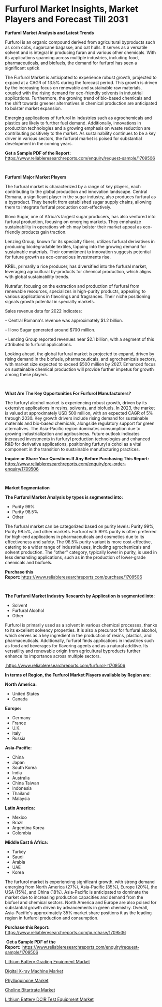 <p><h1>Furfurol Market Insights, Market Players and Forecast Till 2031</h1></p><p><strong>Furfurol Market Analysis and Latest Trends</strong></p>
<p><p>Furfurol is an organic compound derived from agricultural byproducts such as corn cobs, sugarcane bagasse, and oat hulls. It serves as a versatile solvent and is integral in producing furan and various other chemicals. With its applications spanning across multiple industries, including food, pharmaceuticals, and biofuels, the demand for furfurol has seen a significant uptick.</p><p>The Furfurol Market is anticipated to experience robust growth, projected to expand at a CAGR of 13.5% during the forecast period. This growth is driven by the increasing focus on renewable and sustainable raw materials, coupled with the rising demand for eco-friendly solvents in industrial applications. Furthermore, the growing trend of bio-based chemicals and the shift towards greener alternatives in chemical production are anticipated to bolster market expansion.</p><p>Emerging applications of furfurol in industries such as agrochemicals and plastics are likely to further fuel demand. Additionally, innovations in production technologies and a growing emphasis on waste reduction are contributing positively to the market. As sustainability continues to be a key driver in various sectors, the furfurol market is poised for substantial development in the coming years.</p></p>
<p><strong>Get a Sample PDF of the Report:&nbsp;</strong> <a href="https://www.reliableresearchreports.com/enquiry/request-sample/1709506?utm_campaign=31&utm_medium=2&utm_source=Github&utm_content=ia&utm_term=09112024&utm_id=furfurol">https://www.reliableresearchreports.com/enquiry/request-sample/1709506</a></p>
<p>&nbsp;</p>
<p><strong>Furfurol Major Market Players</strong></p>
<p><p>The furfural market is characterized by a range of key players, each contributing to the global production and innovation landscape. Central Romana, a significant player in the sugar industry, also produces furfural as a byproduct. They benefit from established sugar supply chains, allowing them to integrate furfural production cost-effectively.</p><p>Illovo Sugar, one of Africa's largest sugar producers, has also ventured into furfural production, focusing on emerging markets. They emphasize sustainability in operations which may bolster their market appeal as eco-friendly products gain traction. </p><p>Lenzing Group, known for its specialty fibers, utilizes furfural derivatives in producing biodegradable textiles, tapping into the growing demand for sustainable materials. Their commitment to innovation suggests potential for future growth as eco-conscious investments rise.</p><p>KRBL, primarily a rice producer, has diversified into the furfural market, leveraging agricultural by-products for chemical production, which aligns with global sustainability trends.</p><p>Nutrafur, focusing on the extraction and production of furfural from renewable resources, specializes in high-purity products, appealing to various applications in flavorings and fragrances. Their niche positioning signals growth potential in specialty markets.</p><p>Sales revenue data for 2022 indicates: </p><p>- Central Romana's revenue was approximately $1.2 billion.</p><p>- Illovo Sugar generated around $700 million.</p><p>- Lenzing Group reported revenues near $2.1 billion, with a segment of this attributed to furfural applications.</p><p>Looking ahead, the global furfural market is projected to expand, driven by rising demand in the biofuels, pharmaceuticals, and agrochemicals sectors, with market size expected to exceed $500 million by 2027. Enhanced focus on sustainable chemical production will provide further impetus for growth among these players.</p></p>
<p>&nbsp;</p>
<p><strong>What Are The Key Opportunities For Furfurol Manufacturers?</strong></p>
<p><p>The furfuryl alcohol market is experiencing robust growth, driven by its extensive applications in resins, solvents, and biofuels. In 2023, the market is valued at approximately USD 500 million, with an expected CAGR of 5% through 2030. Key growth drivers include rising demand for sustainable materials and bio-based chemicals, alongside regulatory support for green alternatives. The Asia-Pacific region dominates consumption due to growing industrialization and agribusiness. Future outlook indicates increased investments in furfuryl production technologies and enhanced R&D for derivative applications, positioning furfuryl alcohol as a vital component in the transition to sustainable manufacturing practices.</p></p>
<p><strong>Inquire or Share Your Questions If Any Before Purchasing This Report:</strong> <a href="https://www.reliableresearchreports.com/enquiry/pre-order-enquiry/1709506?utm_campaign=31&utm_medium=2&utm_source=Github&utm_content=ia&utm_term=09112024&utm_id=furfurol">https://www.reliableresearchreports.com/enquiry/pre-order-enquiry/1709506</a></p>
<p>&nbsp;</p>
<p><strong>Market Segmentation</strong></p>
<p><strong>The Furfurol Market Analysis by types is segmented into:</strong></p>
<p><ul><li>Purity 99%</li><li>Purity 98.5%</li><li>Other</li></ul></p>
<p><p>The furfural market can be categorized based on purity levels: Purity 99%, Purity 98.5%, and other markets. Furfurol with 99% purity is often preferred for high-end applications in pharmaceuticals and cosmetics due to its effectiveness and safety. The 98.5% purity variant is more cost-effective, catering to a wider range of industrial uses, including agrochemicals and solvent production. The "other" category, typically lower in purity, is used in less demanding applications, such as in the production of lower-grade chemicals and biofuels.</p></p>
<p><strong>Purchase this Report:&nbsp;</strong><a href="https://www.reliableresearchreports.com/purchase/1709506?utm_campaign=31&utm_medium=2&utm_source=Github&utm_content=ia&utm_term=09112024&utm_id=furfurol">https://www.reliableresearchreports.com/purchase/1709506</a></p>
<p>&nbsp;</p>
<p><strong>The Furfurol Market Industry Research by Application is segmented into:</strong></p>
<p><ul><li>Solvent</li><li>Furfural Alcohol</li><li>Other</li></ul></p>
<p><p>Furfurol is primarily used as a solvent in various chemical processes, thanks to its excellent solvency properties. It is also a precursor for furfural alcohol, which serves as a key ingredient in the production of resins, plastics, and pharmaceuticals. Additionally, furfurol finds applications in industries such as food and beverages for flavoring agents and as a natural additive. Its versatility and renewable origin from agricultural byproducts further enhance its importance across multiple sectors.</p></p>
<p><a href="https://www.reliableresearchreports.com/furfurol-r1709506?utm_campaign=31&utm_medium=2&utm_source=Github&utm_content=ia&utm_term=09112024&utm_id=furfurol">&nbsp;https://www.reliableresearchreports.com/furfurol-r1709506</a></p>
<p><strong>In terms of Region, the Furfurol Market Players available by Region are:</strong></p>
<p>
    <p> <strong> North America: </strong>
        <ul>
            <li>United States</li>
            <li>Canada</li>
        </ul>
        </p> 
    <p> <strong> Europe: </strong>
        <ul>
            <li>Germany</li>
            <li>France</li>
            <li>U.K.</li>
            <li>Italy</li>
            <li>Russia</li>
        </ul>
        </p> 
    <p> <strong> Asia-Pacific: </strong>
        <ul>
            <li>China</li>
            <li>Japan</li>
            <li>South Korea</li>
            <li>India</li>
            <li>Australia</li>
            <li>China Taiwan</li>
            <li>Indonesia</li>
            <li>Thailand</li>
            <li>Malaysia</li>
        </ul>
        </p> 
    <p> <strong> Latin America: </strong>
        <ul>
            <li>Mexico</li>
            <li>Brazil</li>
            <li>Argentina Korea</li>
            <li>Colombia</li>
        </ul>
        </p> 
    <p> <strong> Middle East & Africa: </strong>
        <ul>
            <li>Turkey</li>
            <li>Saudi</li>
            <li>Arabia</li>
            <li>UAE</li>
            <li>Korea</li>
        </ul>
    </p>
    </p>
<p><p>The furfurol market is experiencing significant growth, with strong demand emerging from North America (27%), Asia-Pacific (35%), Europe (20%), the USA (15%), and China (18%). Asia-Pacific is anticipated to dominate the market due to increasing production capacities and demand from the biofuel and chemical sectors. North America and Europe are also poised for substantial growth driven by advancements in green chemistry. Overall, Asia-Pacific's approximately 35% market share positions it as the leading region in furfurol production and consumption.</p></p>
<p><strong>Purchase this Report: </strong><a href="https://www.reliableresearchreports.com/purchase/1709506?utm_campaign=31&utm_medium=2&utm_source=Github&utm_content=ia&utm_term=09112024&utm_id=furfurol">https://www.reliableresearchreports.com/purchase/1709506</a></p>
<p>&nbsp;<strong>Get a Sample PDF of the Report:&nbsp;&nbsp;</strong><a href="https://www.reliableresearchreports.com/enquiry/request-sample/1709506?utm_campaign=31&utm_medium=2&utm_source=Github&utm_content=ia&utm_term=09112024&utm_id=furfurol">https://www.reliableresearchreports.com/enquiry/request-sample/1709506</a></p>
<p><strong></strong></p>
<p><p><a href="https://www.linkedin.com/pulse/lithium-battery-grading-equipment-market-pulse-104-expansion-blueprint-flmzc?utm_campaign=31&utm_medium=2&utm_source=Github&utm_content=ia&utm_term=09112024&utm_id=furfurol">Lithium Battery Grading Equipment Market</a></p><p><a href="https://issuu.com/reportprime-2/docs/digital-x-ray-machine-market-size-2_63a3d469f50d5a?utm_campaign=31&utm_medium=2&utm_source=Github&utm_content=ia&utm_term=09112024&utm_id=furfurol">Digital X-ray Machine Market</a></p><p><a href="https://github.com/OrlandoHBarks/Market-Research-Report-List-1/blob/main/phylloquinone-market.md?utm_campaign=31&utm_medium=2&utm_source=Github&utm_content=ia&utm_term=09112024&utm_id=furfurol">Phylloquinone Market</a></p><p><a href="https://github.com/NathanColeman327/Market-Research-Report-List-1/blob/main/choline-bitartrate-market.md?utm_campaign=31&utm_medium=2&utm_source=Github&utm_content=ia&utm_term=09112024&utm_id=furfurol">Choline Bitartrate Market</a></p><p><a href="https://www.linkedin.com/pulse/strategic-roadmap-success-global-lithium-battery-dcir-test-equipment-0cwzc?utm_campaign=31&utm_medium=2&utm_source=Github&utm_content=ia&utm_term=09112024&utm_id=furfurol">Lithium Battery DCIR Test Equipment Market</a></p></p>
